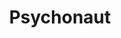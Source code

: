 ---
title: Psychonaut
crosslinks:
- ShrugLifeSyndicate
- LSD
- DMT
- Drugs
- RationalPsychonaut
- holofractal
- sorceryofthespectacle
- C_S_T
- awakened
- occult
- microdosing
- shrooms
- autotldr
- researchchemicals
- DigitalCartel
- Meditation
- PsychedelicTelepathy
- DimensionalJumping
- Buddhism
- LateStageCapitalism
---
